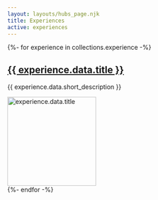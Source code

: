 ```yaml
---
layout: layouts/hubs_page.njk
title: Experiences
active: experiences
---
```


   <div class="row mb-2">
{%- for experience in collections.experience -%}  
        <div class="col-md-12">
          <div class="card flex-md-row mb-4 box-shadow h-md-250">
            <div class="card-body d-flex flex-column align-items-start">           
              <h2 class="mt-0">
                <a class="text-dark" href="{{ experience.url | url }}">{{ experience.data.title }}</a>
              </h2>
              <p class="card-text mb-auto"> {{ experience.data.short_description }}</p>
            </div>
            <img class="card-img-right flex-auto d-none d-md-block" width="200px" alt="experience.data.title"  src="{{ experience.data.thumbnail | url }}" data-holder-rendered="true">
          </div>
        </div>       
{%- endfor -%}
</div>
